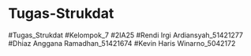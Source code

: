 # Tugas-Strukdat
#Tugas_Strukdat  #Kelompok_7  #2IA25  #Rendi Irgi Ardiansyah_51421277  #Dhiaz Anggana Ramadhan_51421674  #Kevin Haris Winarno_5042172
